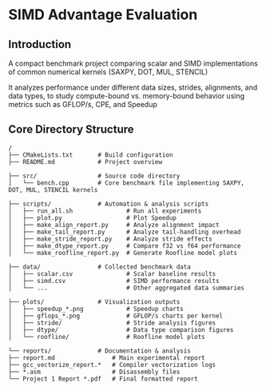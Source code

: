 # SIMD Advantage Evaluation

## Introduction 

A compact benchmark project comparing scalar and SIMD implementations  
of common numerical kernels (SAXPY, DOT, MUL, STENCIL)

It analyzes performance under different data sizes, strides, alignments, and data types, 
to study compute-bound vs. memory-bound behavior using metrics such as GFLOP/s, CPE, and Speedup


## Core Directory Structure

```
/
├── CMakeLists.txt       # Build configuration 
├── README.md            # Project overview 

├── src/                 # Source code directory
│   └── bench.cpp        # Core benchmark file implementing SAXPY, DOT, MUL, STENCIL kernels

├── scripts/             # Automation & analysis scripts
│   ├── run_all.sh               # Run all experiments 
│   ├── plot.py                  # Plot Speedup
│   ├── make_align_report.py     # Analyze alignment impact
│   ├── make_tail_report.py      # Analyze tail-handling overhead
│   ├── make_stride_report.py    # Analyze stride effects
│   ├── make_dtype_report.py     # Compare f32 vs f64 performance
│   └── make_roofline_report.py  # Generate Roofline model plots

├── data/                # Collected benchmark data 
│   ├── scalar.csv               # Scalar baseline results
│   ├── simd.csv                 # SIMD performance results
│   └── ...                      # Other aggregated data summaries

├── plots/               # Visualization outputs 
│   ├── speedup_*.png            # Speedup charts 
│   ├── gflops_*.png             # GFLOP/s charts per kernel
│   ├── stride/                  # Stride analysis figures
│   ├── dtype/                   # Data type comparison figures
│   └── roofline/                # Roofline model plots

└── reports/             # Documentation & analysis
├── report.md                # Main experimental report 
├── gcc_vectorize_report.*   # Compiler vectorization logs
├── *.asm                    # Disassembly files
└── Project 1 Report *.pdf   # Final formatted report 

```